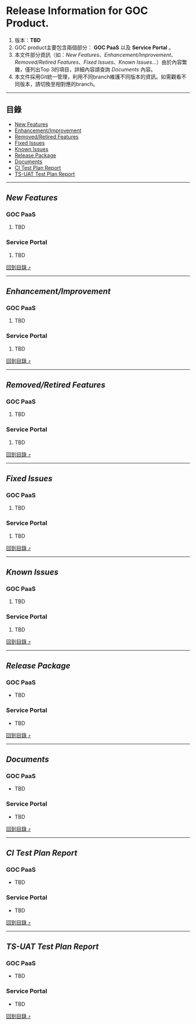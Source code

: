 # Release Information for GOC Product.
1. 版本：**TBD**
2. GOC product主要包含兩個部分： **GOC PaaS** 以及 **Service Portal** 。
3. 本文件部分資訊（如：_New Features_、_Enhancement/Improvement_、_Removed/Retired Features_、_Fixed Issues_、_Known Issues_...）由於內容繁雜，僅列出Top 3的項目，詳細內容請查詢 _Documents_ 內容。
4. 本文件採用Git統一管理，利用不同branch維護不同版本的資訊。如需觀看不同版本，請切換至相對應的branch。

****

## 目錄
* [New Features](#new-features)
* [Enhancement/Improvement](#enhancementimprovement)
* [Removed/Retired Features](#removedretired-features)
* [Fixed Issues](#fixed-issues)
* [Known Issues](#known-issues)
* [Release Package](#release-package)
* [Documents](#documents)
* [CI Test Plan Report](#ci-test-plan-report)
* [TS-UAT Test Plan Report](#ts-uat-test-plan-report)

------
## _New Features_
### GOC PaaS
1. TBD
### Service Portal
1. TBD

[回到目錄 :arrow_heading_up:](#目錄)

------
## _Enhancement/Improvement_
### GOC PaaS
1. TBD
### Service Portal
1. TBD

[回到目錄 :arrow_heading_up:](#目錄)

------
## _Removed/Retired Features_
### GOC PaaS
1. TBD
### Service Portal
1. TBD

[回到目錄 :arrow_heading_up:](#目錄)

------
## _Fixed Issues_
### GOC PaaS
1. TBD
### Service Portal
1. TBD

[回到目錄 :arrow_heading_up:](#目錄)

------
## _Known Issues_
### GOC PaaS
1. TBD
### Service Portal
1. TBD

[回到目錄 :arrow_heading_up:](#目錄)

------
## _Release Package_
### GOC PaaS
* TBD
### Service Portal
* TBD

[回到目錄 :arrow_heading_up:](#目錄)

------
## _Documents_
### GOC PaaS
* TBD
### Service Portal
* TBD

[回到目錄 :arrow_heading_up:](#目錄)

------
## _CI Test Plan Report_
### GOC PaaS
* TBD
### Service Portal
* TBD

[回到目錄 :arrow_heading_up:](#目錄)

------
## _TS-UAT Test Plan Report_
### GOC PaaS
* TBD
### Service Portal
* TBD

[回到目錄 :arrow_heading_up:](#目錄)
